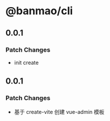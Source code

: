 # @banmao/cli

## 0.0.1

### Patch Changes

- init create

## 0.0.1

### Patch Changes

- 基于 create-vite 创建 vue-admin 模板
